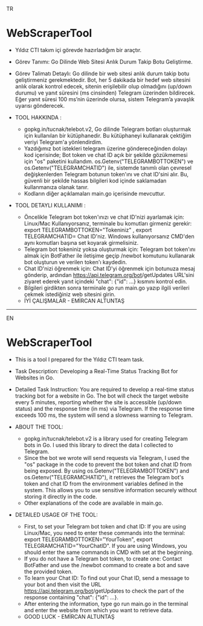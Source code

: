 TR
# WebScraperTool
- Yıldız CTI takım içi görevde hazırladığım bir araçtır. 
- Görev Tanımı: Go Dilinde Web Sitesi Anlık Durum Takip Botu Geliştirme.
- Görev Talimatı Detaylı: Go dilinde bir web sitesi anlık durum takip botu geliştirmeniz gerekmektedir. Bot, her 5 dakikada bir hedef web sitesini anlık olarak kontrol edecek, sitenin erişilebilir olup olmadığını (up/down durumu) ve yanıt süresini (ms cinsinden) Telegram üzerinden bildirecek. Eğer yanıt süresi 100 ms’nin üzerinde olursa, sistem Telegram’a yavaşlık uyarısı gönderecek.

- TOOL HAKKINDA :
  * gopkg.in/tucnak/telebot.v2, Go dilinde Telegram botları oluşturmak için kullanılan bir kütüphanedir. Bu kütüphaneyi kullanarak çektiğim veriyi Telegram'a yönlendirdim.
  * Yazdığımız bot istekleri telegram üzerine göndereceğinden dolayı kod içerisinde; Bot token ve chat ID açık bir şekilde gözükmemesi için "os" paketini kullandım. 
 os.Getenv("TELEGRAMBOTTOKEN") ve os.Getenv("TELEGRAMCHATID") ile, sistemde tanımlı olan çevresel değişkenlerden Telegram botunun token'ını ve chat ID'sini alır. Bu, güvenli bir şekilde 
 hassas bilgileri kod içinde saklamadan kullanmanıza olanak tanır.
  * Kodların diğer açıklamaları main.go içerisinde mevcuttur.

- TOOL DETAYLI KULLANIMI :
  * Öncelikle Telegram bot token'ınızı ve chat ID'nizi ayarlamak için:
 Linux/Mac Kullanıyorsanız, terminale bu komutları girmeniz gerekir: export TELEGRAMBOTTOKEN="Tokeniniz" , export TELEGRAMCHATID= Chat ID'niz.
 Windows kullanıyorsanız CMD'den aynı komutları başına set koyarak girmelisiniz.
  * Telegram bot tokeniniz yoksa oluşturmak için: Telegram bot token'ını almak için BotFather ile iletişime geçip /newbot komutunu kullanarak bot oluşturun ve verilen token'ı kaydedin.
  * Chat ID'nizi öğrenmek için: Chat ID'yi öğrenmek için botunuza mesaj gönderip, ardından https://api.telegram.org/bot<TELEGRAMBOTTOKEN>/getUpdates URL'sini ziyaret ederek yanıt içindeki 
 "chat": {"id": ...} kısmını kontrol edin.
  * Bilgileri girdikten sonra terminale go run main.go yazıp ilgili verileri çekmek istediğiniz web sitesini girin.
  * İYİ ÇALIŞMALAR - EMİRCAN ALTUNTAŞ
---------------------------------------------------------------------------------------------------------------------------------------------------------------------------------------------
EN
# WebScraperTool
- This is a tool I prepared for the Yıldız CTI team task.
- Task Description: Developing a Real-Time Status Tracking Bot for Websites in Go.
- Detailed Task Instruction: You are required to develop a real-time status tracking bot for a website in Go. The bot will check the target website every 5 minutes, reporting whether the site is accessible (up/down status) and the response time (in ms) via Telegram. If the response time exceeds 100 ms, the system will send a slowness warning to Telegram.

- ABOUT THE TOOL:
  * gopkg.in/tucnak/telebot.v2 is a library used for creating Telegram bots in Go. I used this library to direct the data I collected to Telegram.
  * Since the bot we wrote will send requests via Telegram, I used the "os" package in the code to prevent the bot token and chat ID from being exposed. By using 
 os.Getenv("TELEGRAMBOTTOKEN") and os.Getenv("TELEGRAMCHATID"), it retrieves the Telegram bot's token and chat ID from the environment variables defined in the system. This allows you to 
 use sensitive information securely without storing it directly in the code.
  * Other explanations of the code are available in main.go.

- DETAILED USAGE OF THE TOOL:
  * First, to set your Telegram bot token and chat ID:
 If you are using Linux/Mac, you need to enter these commands into the terminal: export TELEGRAMBOTTOKEN="YourToken", export TELEGRAMCHATID="YourChatID".
 If you are using Windows, you should enter the same commands in CMD with set at the beginning.
  * If you do not have a Telegram bot token, to create one: Contact BotFather and use the /newbot command to create a bot and save the provided token.
  * To learn your Chat ID: To find out your Chat ID, send a message to your bot and then visit the URL https://api.telegram.org/bot<TELEGRAMBOTTOKEN>/getUpdates to check the part of the 
 response containing "chat": {"id": ...}.
  * After entering the information, type go run main.go in the terminal and enter the website from which you want to retrieve data.
  * GOOD LUCK - EMİRCAN ALTUNTAŞ

 
  
